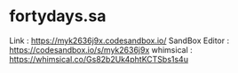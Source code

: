
# fortydays.sa
Link : https://myk2636j9x.codesandbox.io/
SandBox Editor : https://codesandbox.io/s/myk2636j9x
whimsical : https://whimsical.co/Gs82b2Uk4phtKCTSbs1s4u
